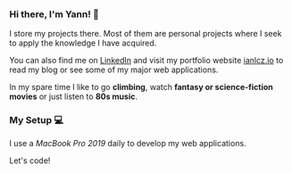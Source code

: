 ### Hi there, I'm Yann! 👋

I store my projects there. Most of them are personal projects where I seek to apply the knowledge I have acquired.

You can also find me on [LinkedIn](https://www.linkedin.com/in/ianlcz/) and visit my portfolio website [ianlcz.io](https://www.ianlcz.io/) to read my blog or see some of my major web applications.

In my spare time I like to go __climbing__, watch __fantasy or science-fiction movies__ or just listen to __80s music__. 

### My Setup 💻

I use a _MacBook Pro 2019_ daily to develop my web applications.

Let's code!

<!--
**ianlcz/ianlcz** is a ✨ _special_ ✨ repository because its `README.md` (this file) appears on your GitHub profile.

Here are some ideas to get you started:

- 🔭 I’m currently working on ...
- 🌱 I’m currently learning ...
- 👯 I’m looking to collaborate on ...
- 🤔 I’m looking for help with ...
- 💬 Ask me about ...
- 📫 How to reach me: ...
- 😄 Pronouns: ...
- ⚡ Fun fact: ...
-->
